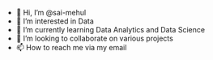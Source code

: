 - 👋 Hi, I’m @sai-mehul
- 👀 I’m interested in Data 
- 🌱 I’m currently learning Data Analytics and Data Science 
- 💞️ I’m looking to collaborate on various projects 
- 📫 How to reach me via my email 

<!---
sai-mehul/sai-mehul is a ✨ special ✨ repository because its `README.md` (this file) appears on your GitHub profile.
You can click the Preview link to take a look at your changes.
--->
